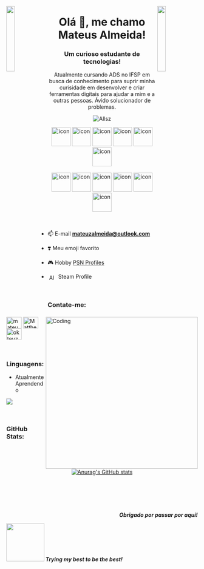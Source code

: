 <!-- <img src="https://github.com/user-attachments/assets/18db1bec-aa30-4c8a-a02e-0ad72c854a19" style="background-size: cover;/ background-repeat: no-repeat;/ background-attachment: fixed;/ "> -->
<img align="left" src="https://user-images.githubusercontent.com/65187002/144930161-2f783401-8d27-4fdf-a2f7-cc0ba32f1f1f.gif" width="21%" style="display:inline;"><img align="right" src="https://user-images.githubusercontent.com/65187002/144930161-2f783401-8d27-4fdf-a2f7-cc0ba32f1f1f.gif" width="21%" style="display:inline;">


<h1 align="center">Olá 👋, me chamo Mateus Almeida!</h1>
<h3 align="center">Um curioso estudante de tecnologias!</h3>
<p align="center">Atualmente cursando ADS no IFSP em busca de conhecimento para suprir minha curisidade em desenvolver e criar ferramentas digitais para ajudar a mim e a outras pessoas. Ávido solucionador de problemas. </p>
<p align="center"> 
 <img src="https://komarev.com/ghpvc/?username=allsz&label=Profile%20views&color=0e75b6&style=flat" alt="Allsz" /> 
<!--  <img src="https://img.shields.io/badge/Languages-Python | Java | PHP | Typescript | Node | React -green.svg" alt="" /> -->
<!--  <img alt="Profile followers" src="https://img.shields.io/github/followers/supuna97"> -->
</p>

<div align="center">
  <img src="https://techstack-generator.vercel.app/java-icon.svg" alt="icon" width="50" height="50" />
  <img src="https://techstack-generator.vercel.app/python-icon.svg" alt="icon" width="50" height="50" />
  <img src="https://techstack-generator.vercel.app/ts-icon.svg" alt="icon" width="50" height="50" />
  <img src="https://techstack-generator.vercel.app/js-icon.svg" alt="icon"width="50" height="50" />
  <img src="https://techstack-generator.vercel.app/react-icon.svg" alt="icon" width="50" height="50" />
 <img src="https://techstack-generator.vercel.app/mysql-icon.svg" alt="icon" width="50" height="50" />
</div>

<br>

<div align="center">
  <img src="https://techstack-generator.vercel.app/docker-icon.svg" alt="icon" width="50" height="50" />
  <img src="https://techstack-generator.vercel.app/aws-icon.svg" alt="icon" width="50" height="50" />
  <img src="https://techstack-generator.vercel.app/github-icon.svg" alt="icon" width="50" height="50" />
  <img src="https://techstack-generator.vercel.app/prettier-icon.svg" alt="icon" width="50" height="50" />
  <img src="https://techstack-generator.vercel.app/restapi-icon.svg" alt="icon" width="50" height="50" />
  <img src="https://techstack-generator.vercel.app/graphql-icon.svg" alt="icon" width="50" height="50" />
</div>

<img align="right" alt="Coding" width="400" src="https://user-images.githubusercontent.com/74038190/229223263-cf2e4b07-2615-4f87-9c38-e37600f8381a.gif">
<br><br>

- 📫 E-mail **mateuzalmeida@outlook.com**

- ❣️ Meu emoji favorito

- 🎮 Hobby <a href="https://psnprofiles.com/theallsz">PSN Profiles</a>

- &nbsp;<a href="https://steamcommunity.com/id/allsz/" target="blank" ><img align="center" src="https://upload.wikimedia.org/wikipedia/commons/8/83/Steam_icon_logo.svg" alt="Allsz Steam Account" width="16" height="16" style="vertical-align: middle;" /></a>&nbsp;&nbsp;Steam Profile

<br>
<h3 align="left">Contate-me:</h3>
<p align="left">
<a href="https://www.linkedin.com/in/mateus-s-almeida/" target="blank"><img align="center" src="https://raw.githubusercontent.com/rahuldkjain/github-profile-readme-generator/master/src/images/icons/Social/linked-in-alt.svg" alt="mateusalmeida" height="30" width="40" /></a>
<a href="https://www.youtube.com/@okteus" target="blank"><img align="center" src="https://raw.githubusercontent.com/rahuldkjain/github-profile-readme-generator/master/src/images/icons/Social/youtube.svg" alt="Matthew Almeida" height="30" width="40" /></a>
<a href="https://www.instagram.com/okteuz/" target="blank"><img align="center" src="https://raw.githubusercontent.com/rahuldkjain/github-profile-readme-generator/master/src/images/icons/Social/instagram.svg" alt="okteuz" height="30" width="40" /></a>
</p>
<br>

<!-- <img src="https://i.imgur.com/dBaSKWF.gif" height="20" width="100%"> -->

<h3 align="left">Linguagens:</h3>

- Atualmente Aprendendo
<p align="left">
  <a href="https://skillicons.dev">
    <img src="https://skillicons.dev/icons?i=c,css,html,js,steam" />
  </a>
</p>

<br/>

<!-- <img src="https://i.imgur.com/dBaSKWF.gif" height="20" width="100%"> -->

<!-- <img src="https://i.imgur.com/dBaSKWF.gif" height="20" width="100%"> -->

<h3 align="left">GitHub Stats:</h3>
<div align="center">

[![Anurag's GitHub stats](https://github-readme-stats.vercel.app/api?username=allsz)](https://github.com/allsz/github-readme-stats)
<!--img height="180em" -->

<!-- [![GitHub Streak](https://streak-stats.demolab.com/?user=supuna97&theme=midnight-purple)](https://git.io/streak-stats) -->

</div>

<br><br><br><br>

<div align="right">
 <p><strong><em>Obrigado por passar por aqui!</p>
</div>

<!-- <img src="https://i.imgur.com/dBaSKWF.gif" height="20" width="100%"> -->

<!-- <h3 align="left">Activity:</h3>

<img src="https://i.imgur.com/dBaSKWF.gif" height="20" width="100%"> -->


<!-- <img src="https://i.imgur.com/dBaSKWF.gif" height="20" width="100%"> -->

<img src="https://giphy.com/gifs/square-enix-cloud-strife-final-fantasy-vii-3ohjVciCu9mplz0iVq" width="100"> <em><b>Trying my best to be the best!</em>

<br>

